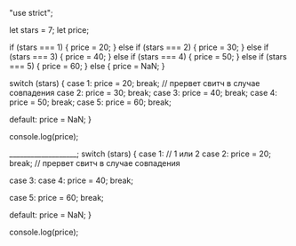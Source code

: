 "use strict";

let stars = 7;
let price;

if (stars === 1) {
  price = 20;
} else if (stars === 2) {
  price = 30;
} else if (stars === 3) {
  price = 40;
} else if (stars === 4) {
  price = 50;
} else if (stars === 5) {
  price = 60;
} else {
  price = NaN;
}

switch (stars) {
  case 1:
    price = 20;
    break; // прервет свитч в случае совпадения
  case 2:
    price = 30;
    break;
  case 3:
    price = 40;
    break;
  case 4:
    price = 50;
    break;
  case 5:
    price = 60;
    break;

  default:
    price = NaN;
}

console.log(price);

___________________;
switch (stars) {
  case 1: // 1 или 2
  case 2:
    price = 20;
    break; // прервет свитч в случае совпадения

  case 3:
  case 4:
    price = 40;
    break;

  case 5:
    price = 60;
    break;

  default:
    price = NaN;
}

console.log(price);
